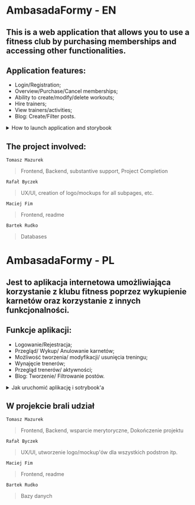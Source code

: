 
# AmbasadaFormy - EN

## This is a web application that allows you to use a fitness club by purchasing memberships and accessing other functionalities.

## Application features:

- Login/Registration;
- Overview/Purchase/Cancel memberships;
- Ability to create/modify/delete workouts;
- Hire trainers;
- View trainers/activities;
- Blog: Create/Filter posts.

<details>

<summary>How to launch application and storybook</summary>

## To launch the application:

### Backend

1. Ensure you have Node.js version 20+ installed. If you do not have Node.js installed, download it from the official website.
2. Next, navigate to the 'Backend' folder:
   > cd ./backend
3. Enter the following command in the terminal to initialize the project:
   > npm i
   
   Make sure there are no errors during the installation.

4. To run the application, navigate to the 'Frontend' folder and enter the following command in the terminal:
   > node app.js

5. The application will be compiled and launched in your web browser at the following address:
   > http://localhost:5000

### Frontend

1. You need to have Angular version 15.2.4 installed. If you do not have Angular installed, you can install it using the command:

   > npm install -g @angular/cli@latest

2. Then, go to the 'Frontend' folder.

3. Type the following command in the terminal to initialize the project:

    > npm i

    Make sure that there are no errors during installation.

4. To launch the application, you need to be in the 'Frontend' folder and type the following command in the terminal:
   > ng serve

    The application will be compiled and launched in a web browser at the following address:

    > http://localhost:4200

## Launching Storybook:

1. Go to the 'Frontend' folder.

2. Type the following command in the terminal to launch Storybook:

    > npm run storybook

3. Storybook will be compiled and launched in a web browser at the following address:
    > http://localhost:6006

    By following these steps, you should be able to launch the AmbasadaFormy application and test its functionalities. Make sure that all dependencies are installed and that you are launching the application in the correct directory.
</details>

## The project involved:
`Tomasz Mazurek`
>Frontend, Backend, substantive support, Project Completion

`Rafał Byczek`
>UX/UI, creation of logo/mockups for all subpages, etc.

`Maciej Fim`
>Frontend, readme

`Bartek Rudko`
>Databases


# AmbasadaFormy - PL

## Jest to aplikacja internetowa umożliwiająca korzystanie z klubu fitness poprzez wykupienie karnetów oraz korzystanie z innych funkcjonalności.

## Funkcje aplikacji:

- Logowanie/Rejestracja;
- Przegląd/ Wykup/ Anulowanie karnetów;
- Możliwość tworzenia/ modyfikacji/ usunięcia treningu;
- Wynajęcie trenerów;
- Przegląd trenerów/ aktywności;
- Blog: Tworzenie/ Filtrowanie postów.

<details>

<summary>Jak uruchomić aplikację i sotrybook'a</summary>

## Aby uruchomić aplikację:

### Backend
1. Należy mieć zainstalowaną wersję Node.js 20+ , jeżeli nie masz zainstalowanego Node'a należy pobrać go z strony internetowej:
2. Następnie przejdź do folderu 'Backend'
	>cd ./backend
4. Wpisz w terminalu, aby zainicjować projekt
   > npm i
   
    Upewnij się, że nie ma błędów podczas instalacji.

5. Aby uruchomić aplikację, musisz znajdować się w folderze 'Frontend', oraz wpisać w terminalu
   > node app.js

6. Aplikacja zostanie skompilowana i uruchomiona w przeglądarce internetowej pod adresem.

    > http://localhost:5000

### Frontend

1. Należy mieć zainstalowaną wersję angulara 18+, jeżeli nie masz zainstalowanego Angulara należy zainstalować go za pomocą komendy:

   > npm install -g @angular/cli@latest

2. Następnie przejdź do folderu 'Frontend';
	
	>cd ./frontend
	
3. Wpisz w terminalu, aby zainicjować projekt
   > npm i

    Upewnij się, że nie ma błędów podczas instalacji.

4. Aby uruchomić aplikację, musisz znajdować się w folderze 'Frontend', oraz wpisać w terminalu
   > ng serve

5. Aplikacja zostanie skompilowana i uruchomiona w przeglądarce internetowej pod adresem.

    > http://localhost:4200

## Uruchomienie Storybook:

1. Przejdź do folderu 'Frontend';
2. Wpisz w terminalu, aby uruchomić StoryBook'a

   > npm run storybook

3. StoryBook zostanie skompilowany i uruchomiony w przeglądarce internetowej pod adresem.
   > http://localhost:6006

    Dzięki tym krokom powinieneś być w stanie uruchomić aplikację AmbasadaFormy i przetestować jej funkcjonalność. Upewnij się, że wszystkie zależności są zainstalowane i uruchamiasz aplikację w odpowiednim katalogu.

</details>

## W projekcie brali udział
`Tomasz Mazurek`
> Frontend, Backend, wsparcie merytoryczne, Dokończenie projektu

`Rafał Byczek`
> UX/UI, utworzenie logo/mockup'ów dla wszystkich podstron itp.

`Maciej Fim`
> Frontend, readme

`Bartek Rudko`
> Bazy danych

